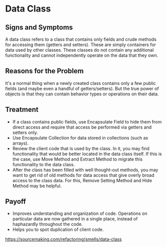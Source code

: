 Data Class
==========

Signs and Symptoms
------------------

A data class refers to a class that contains only fields and crude methods for accessing them (getters and setters). These are simply containers for data used by other classes. These classes do not contain any additional functionality and cannot independently operate on the data that they own.

Reasons for the Problem
-----------------------

It's a normal thing when a newly created class contains only a few public fields (and maybe even a handful of getters/setters). But the true power of objects is that they can contain behavior types or operations on their data.

Treatment
---------

- If a class contains public fields, use Encapsulate Field to hide them from direct access and require that access be performed via getters and setters only.
- Use Encapsulate Collection for data stored in collections (such as arrays).
- Review the client code that is used by the class. In it, you may find functionality that would be better located in the data class itself. If this is the case, use Move Method and Extract Method to migrate this functionality to the data class.
- After the class has been filled with well thought-out methods, you may want to get rid of old methods for data access that give overly broad access to the class data. For this, Remove Setting Method and Hide Method may be helpful.

Payoff
------

- Improves understanding and organization of code. Operations on particular data are now gathered in a single place, instead of haphazardly throughout the code.
- Helps you to spot duplication of client code.

https://sourcemaking.com/refactoring/smells/data-class
